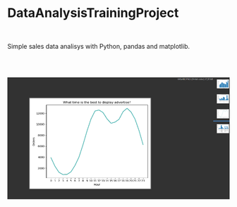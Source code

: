 # DataAnalysisTrainingProject

<br>

Simple sales data analisys with Python, pandas and matplotlib.

<br>
<br>

![](github_scr/1.PNG)
